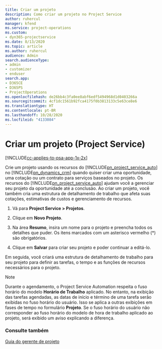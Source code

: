 ```yaml
---
title: Criar um projeto
description: Como criar um projeto no Project Service
author: ruhercul
manager: kfend
ms.service: project-operations
ms.custom:
- dyn365-projectservice
ms.date: 8/13/2020
ms.topic: article
ms.author: ruhercul
audience: Admin
search.audienceType:
- admin
- customizer
- enduser
search.app:
- D365CE
- D365PS
- ProjectOperations
ms.openlocfilehash: de26bb4c3fa0ee8abf6edf5494968d1d0403266a
ms.sourcegitcommit: 4cf1dc1561b92fca4175f0b3813133c5e63ce8e6
ms.translationtype: HT
ms.contentlocale: pt-BR
ms.lasthandoff: 10/28/2020
ms.locfileid: "4133084"
---
```

# <a name="create-a-project-project-service"></a>Criar um projeto (Project Service)

[!INCLUDE[cc-applies-to-psa-app-1x-2x](../includes/cc-applies-to-psa-app-1x-2x.md)]

Crie um projeto usando os recursos do [!INCLUDE[pn_project_service_auto](../includes/pn-project-service-auto.md)] no [!INCLUDE[pn_dynamics_crm](../includes/pn-dynamics-crm.md)] quando quiser criar uma oportunidade, uma cotação ou um contrato para serviços baseados no projeto. Os recursos do [!INCLUDE[pn_project_service_auto](../includes/pn-project-service-auto.md)] ajudam você a gerenciar seu projeto da oportunidade até a conclusão. Ao criar um projeto, você também cria uma estrutura de detalhamento de trabalho que afeta suas cotações, estimativas de custos e gerenciamento de recursos.  
  
1.  Vá para **Project Service > Projetos**.  
  
2.  Clique em **Novo Projeto**.  
  
3.  Na área **Resumo**, insira um nome para o projeto e preencha todos os detalhes que puder. Os itens marcados com um asterisco vermelho (*) são obrigatórios.  
  
4.  Clique em **Salvar** para criar seu projeto e poder continuar a editá-lo.  
  
Em seguida, você criará uma estrutura de detalhamento de trabalho para seu projeto para definir as tarefas, o tempo e as funções de recursos necessários para o projeto.  

> [!NOTE]
> Durante o agendamento, o Project Service Automation respeita o fuso horário do modelo **Horário de Trabalho** aplicado. No entanto, na exibição das tarefas agendadas, as datas de início e término de uma tarefa serão exibidas no fuso horário do usuário. Isso se aplica a outras exibições em fases de tempo no formulário **Projeto**. Se o fuso horário do usuário não corresponder ao fuso horário do modelo de hora de trabalho aplicado ao projeto, será exibido um aviso explicando a diferença. 
  
### <a name="see-also"></a>Consulte também  
 [Guia do gerente de projeto](../psa/project-manager-guide.md)
